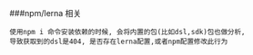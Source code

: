 ###npm/lerna 相关

```text
使用npm i 命令安装依赖的时候, 会将内置的包(比如dsl,sdk)包也做分析,
导致获取到的dsl是404, 是否存在lerna配置,或者npm配置修改此行为
```
